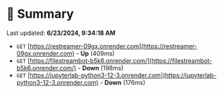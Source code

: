 # 📖 Summary
Last updated: **6/23/2024, 9:34:18 AM**

- `GET` [https://restreamer-09gx.onrender.com](https://restreamer-09gx.onrender.com) - **Up** (409ms)
- `GET` [https://filestreambot-b5k6.onrender.com/](https://filestreambot-b5k6.onrender.com/) - **Down** (198ms)
- `GET` [https://jupyterlab-python3-12-3.onrender.com](https://jupyterlab-python3-12-3.onrender.com) - **Down** (176ms)
